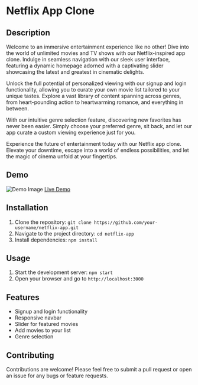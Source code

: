 # Netflix App Clone

## Description
Welcome to an immersive entertainment experience like no other! Dive into the world of unlimited movies and TV shows with our Netflix-inspired app clone. Indulge in seamless navigation with our sleek user interface, featuring a dynamic homepage adorned with a captivating slider showcasing the latest and greatest in cinematic delights.

Unlock the full potential of personalized viewing with our signup and login functionality, allowing you to curate your own movie list tailored to your unique tastes. Explore a vast library of content spanning across genres, from heart-pounding action to heartwarming romance, and everything in between.

With our intuitive genre selection feature, discovering new favorites has never been easier. Simply choose your preferred genre, sit back, and let our app curate a custom viewing experience just for you.

Experience the future of entertainment today with our Netflix app clone. Elevate your downtime, escape into a world of endless possibilities, and let the magic of cinema unfold at your fingertips.

## Demo
![Demo Image](netfli-ui/assets/home2.jpg)
[Live Demo](https://github.com/Kundan10424/Netflix)

## Installation
1. Clone the repository: `git clone https://github.com/your-username/netflix-app.git`
2. Navigate to the project directory: `cd netflix-app`
3. Install dependencies: `npm install`

## Usage
1. Start the development server: `npm start`
2. Open your browser and go to `http://localhost:3000`

## Features
- Signup and login functionality
- Responsive navbar
- Slider for featured movies
- Add movies to your list
- Genre selection

## Contributing
Contributions are welcome! Please feel free to submit a pull request or open an issue for any bugs or feature requests.
